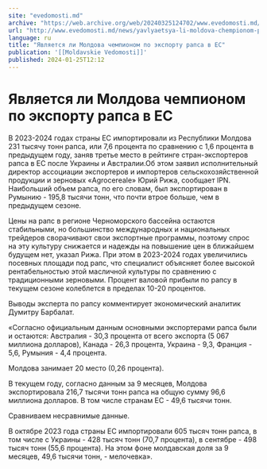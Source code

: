 ```yaml
---
site: "evedomosti.md"
archive: "https://web.archive.org/web/20240325124702/www.evedomosti.md/news/yavlyaetsya-li-moldova-chempionom-po-eksportu-rapsa-v-es"
url: "http://www.evedomosti.md/news/yavlyaetsya-li-moldova-chempionom-po-eksportu-rapsa-v-es"
language: ru
title: "Является ли Молдова чемпионом по экспорту рапса в ЕС"
publication: '[[Moldavskie Vedomosti]]'
published: 2024-01-25T12:12
---
```


# Является ли Молдова чемпионом по экспорту рапса в ЕС

В 2023-2024 годах страны ЕС импортировали из Республики Молдова 231 тысячу тонн рапса, или 7,6 процента по сравнению с 1,6 процента в предыдущем году, заняв третье место в рейтинге стран-экспортеров рапса в ЕС после Украины и Австралии.Об этом заявил исполнительный директор ассоциации экспортеров и импортеров сельскохозяйственной продукции и зерновых «Agrocereale» Юрий Рижа, сообщает IPN. Наибольший объем рапса, по его словам, был экспортирован в Румынию - 195,8 тысячи тонн, что почти втрое больше, чем в предыдущем сезоне.

Цены на рапс в регионе Черноморского бассейна остаются стабильными, но большинство международных и национальных трейдеров сворачивают свои экспортные программы, поэтому спрос на эту культуру снижается и надежды на повышение цен в ближайшем будущем нет, указал Рижа. При этом в 2023-2024 годах увеличились посевных площади под рапс, что специалист объясняет более высокой рентабельностью этой масличной культуры по сравнению с традиционными зерновыми. Процент валовой прибыли по рапсу в текущем сезоне колеблется в пределах 10-20 процентов.

Выводы эксперта по рапсу комментирует экономический аналитик Думитру Барбалат.

«Согласно официальным данным основными экспортерами рапса были и остаются: Австралия - 30,3 процента от всего экспорта (5 067 миллиона долларов), Канада - 26,3 процента, Украина - 9,3, Франция - 5,6, Румыния - 4,4 процента.

Молдова занимает 20 место (0,26 процента).

В текущем году, согласно данным за 9 месяцев, Молдова экспортировала 216,7 тысячи тонн рапса на общую сумму 96,6 миллиона долларов. В том числе странам ЕС - 49,6 тысячи тонн.

Сравниваем несравнимые данные.

В октябре 2023 года страны ЕС импортировали 605 тысяч тонн рапса, в том числе с Украины - 428 тысяч тонн (70,7 процента), в сентябре - 498 тысяч тонн (55,6 процента). На этом фоне молдавская доля за 9 месяцев, 49,6 тысячи тонн, - мелочевка».